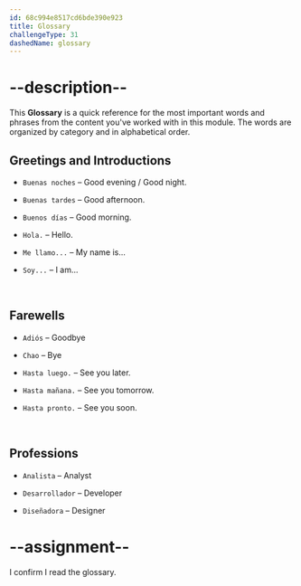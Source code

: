 ```yaml
---
id: 68c994e8517cd6bde390e923
title: Glossary
challengeType: 31
dashedName: glossary
---
```

<!-- GLOSSARY -->

# --description--

This **Glossary** is a quick reference for the most important words and phrases from the content you've worked with in this module. The words are organized by category and in alphabetical order.

## Greetings and Introductions

- `Buenas noches` – Good evening / Good night.  

- `Buenas tardes` – Good afternoon.  

- `Buenos días` – Good morning.  

- `Hola.` – Hello.  

- `Me llamo...` – My name is...

- `Soy...` – I am...

<br>

## Farewells

- `Adiós` – Goodbye  

- `Chao` – Bye 

- `Hasta luego.` – See you later.  

- `Hasta mañana.` – See you tomorrow.  

- `Hasta pronto.` – See you soon.

<br>

## Professions

- `Analista` – Analyst  

- `Desarrollador` – Developer  

- `Diseñadora` – Designer

# --assignment--

I confirm I read the glossary.
